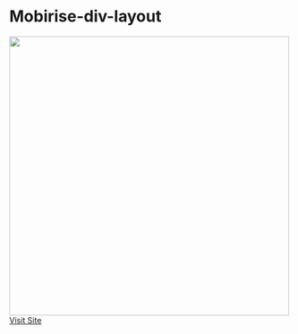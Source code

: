 # Mobirise-div-layout

<img src="screenshot/first.PNG" width="500px"/>
<a href="https://mobirisedivlayout.netlify.com/" target="_blank">Visit Site</a>
